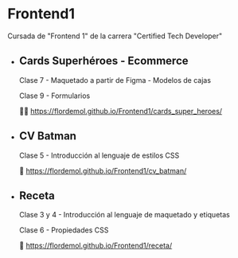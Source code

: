 # Frontend1
Cursada de "Frontend 1" de la carrera "Certified Tech Developer"

* ## Cards Superhéroes - Ecommerce
  Clase 7 - Maquetado a partir de Figma - Modelos de cajas
  
  Clase 9 - Formularios

  🦸🏽 https://flordemol.github.io/Frontend1/cards_super_heroes/


* ## CV Batman
  Clase 5 - Introducción al lenguaje de estilos CSS

  🦇 https://flordemol.github.io/Frontend1/cv_batman/


* ## Receta
  Clase 3 y 4 - Introducción al lenguaje de maquetado y etiquetas

  Clase 6 - Propiedades CSS

  🥧 https://flordemol.github.io/Frontend1/receta/
